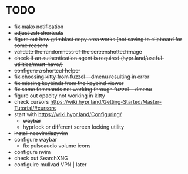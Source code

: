 # TODO
- <s>fix mako notification</s>  
- <s>adjust zsh shortcuts</s>  
- <s>figure out how grimblast copy area works (not saving to clipboard for some reason)</s>  
- <s>validate the randomness of the screenshotted image</s>  
- <s>check if an authentication agent is required (hypr.land/useful-utilities/must-have/)</s>  
- <s>configure a shortcut helper</s>  
- <s>fix choosing kitty from fuzzel --dmenu resulting in error</s>
- <s>fix missing keybinds from the keybind viewer</s>
- <s>fix some fommands not working through fuzzel --dmenu</s>
- figure out opacity not working in kitty
- check cursors https://wiki.hypr.land/Getting-Started/Master-Tutorial/#cursors
- start with https://wiki.hypr.land/Configuring/
  - <s>waybar</s>
  - hyprlock or different screen locking utility
- <s>install neovim/lazyvim</s> 
- configure waybar
  - fix pulseaudio volume icons
- configure nvim
- check out SearchXNG
- configuire mullvad VPN 	| later  
